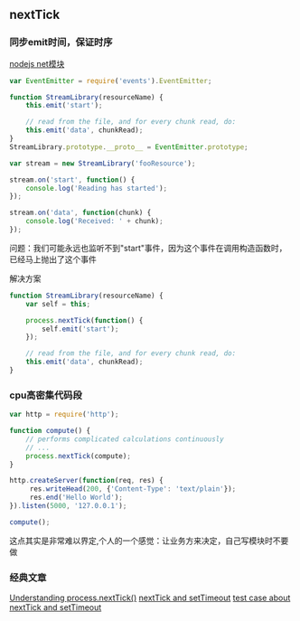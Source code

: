 ## nextTick

### 同步emit时间，保证时序
[nodejs net模块](https://github.com/joyent/node/blob/master/lib/net.js#L806)

```js
var EventEmitter = require('events').EventEmitter;

function StreamLibrary(resourceName) { 
    this.emit('start');

    // read from the file, and for every chunk read, do:        
    this.emit('data', chunkRead);       
}
StreamLibrary.prototype.__proto__ = EventEmitter.prototype;
```

```js
var stream = new StreamLibrary('fooResource');

stream.on('start', function() {
    console.log('Reading has started');
});

stream.on('data', function(chunk) {
    console.log('Received: ' + chunk);
});

```
问题：我们可能永远也监听不到"start"事件，因为这个事件在调用构造函数时，已经马上抛出了这个事件

解决方案
```js
function StreamLibrary(resourceName) {      
    var self = this;

    process.nextTick(function() {
        self.emit('start');
    });

    // read from the file, and for every chunk read, do:        
    this.emit('data', chunkRead);       
}
```

### cpu高密集代码段

```js
var http = require('http');

function compute() {
    // performs complicated calculations continuously
    // ...
    process.nextTick(compute);
}

http.createServer(function(req, res) {
     res.writeHead(200, {'Content-Type': 'text/plain'});
     res.end('Hello World');
}).listen(5000, '127.0.0.1');

compute();
```


这点其实是非常难以界定,个人的一个感觉：让业务方来决定，自己写模块时不要做



### 经典文章
[Understanding process.nextTick()](http://howtonode.org/understanding-process-next-tick)
[nextTick and setTimeout](http://cnodejs.org/topic/4f16442ccae1f4aa2700109b)
[test case about nextTick and setTimeout](https://gist.github.com/mmalecki/1257394)
